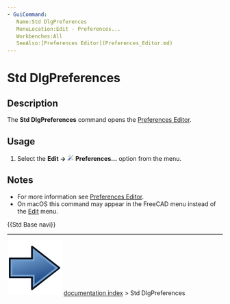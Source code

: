 ```yaml
---
- GuiCommand:
   Name:Std DlgPreferences
   MenuLocation:Edit - Preferences...
   Workbenches:All
   SeeAlso:[Preferences Editor](Preferences_Editor.md)
---
```


# Std DlgPreferences

## Description

The **Std DlgPreferences** command opens the [Preferences Editor](Preferences_Editor.md).

## Usage

1.  Select the **Edit → <img src="images/Std_DlgPreferences.svg" width=16px> Preferences...** option from the menu.

## Notes

-   For more information see [Preferences Editor](Preferences_Editor.md).
-   On macOS this command may appear in the FreeCAD menu instead of the [Edit](Std_Edit_Menu.md) menu.




 {{Std Base navi}}



---
![](images/Button_right.svg) [documentation index](../README.md) > Std DlgPreferences
